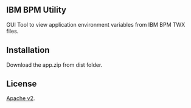 ## IBM BPM Utility

GUI Tool to view application environment variables from IBM BPM TWX files.

## Installation

Download the app.zip from dist folder.

## License

[Apache v2](http://www.apache.org/licenses/LICENSE-2.0).